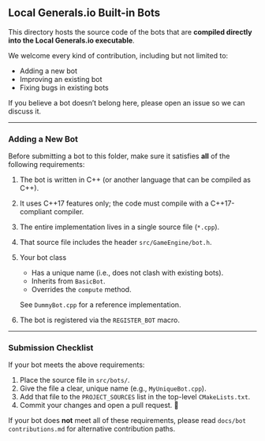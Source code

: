 ## Local Generals.io Built-in Bots

This directory hosts the source code of the bots that are **compiled directly into the Local Generals.io executable**.

We welcome every kind of contribution, including but not limited to:

- Adding a new bot
- Improving an existing bot
- Fixing bugs in existing bots

If you believe a bot doesn’t belong here, please open an issue so we can discuss it.

---

### Adding a New Bot

Before submitting a bot to this folder, make sure it satisfies **all** of the following requirements:

1. The bot is written in C++ (or another language that can be compiled as C++).
2. It uses C++17 features only; the code must compile with a C++17-compliant compiler.
3. The entire implementation lives in a single source file (`*.cpp`).
4. That source file includes the header `src/GameEngine/bot.h`.
5. Your bot class

   - Has a unique name (i.e., does not clash with existing bots).
   - Inherits from `BasicBot`.
   - Overrides the `compute` method.

   See `DummyBot.cpp` for a reference implementation.
6. The bot is registered via the `REGISTER_BOT` macro.

---

### Submission Checklist

If your bot meets the above requirements:

1. Place the source file in `src/bots/`.
2. Give the file a clear, unique name (e.g., `MyUniqueBot.cpp`).
3. Add that file to the `PROJECT_SOURCES` list in the top-level `CMakeLists.txt`.
4. Commit your changes and open a pull request. 🎉

If your bot does **not** meet all of these requirements, please read `docs/bot contributions.md` for alternative contribution paths.

